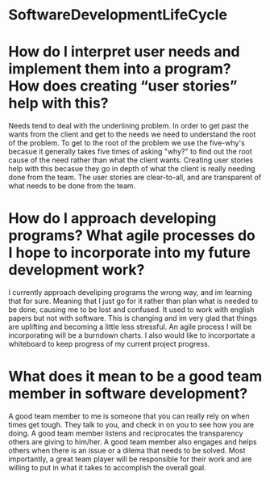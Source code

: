 # SoftwareDevelopmentLifeCycle
# How do I interpret user needs and implement them into a program? How does creating “user stories” help with this?

Needs tend to deal with the underlining problem. In order to get past the wants from the client and get to the needs we need to understand the root of the problem. To get to the root of the problem we use the five-why's becasue it generally takes five times of asking "why?" to find out the root cause of the need rather than what the client wants. Creating user stories help with this becasue they go in depth of what the client is really needing done from the team. The user stories are clear-to-all, and are transparent of what needs to be done from the team.

# How do I approach developing programs? What agile processes do I hope to incorporate into my future development work?

I currently approach develiping programs the wrong way, and im learning that for sure. Meaning that I just go for it rather than plan what is needed to be done, causing me to be lost and confused. It used to work with english papers but not with software. This is changing and im very glad that things are uplifting and becoming a little less stressful. An agile process I will be incorporating will be a burndown charts. I also would like to incorportate a whiteboard to keep progress of my current project progress. 

# What does it mean to be a good team member in software development?

A good team member to me is someone that you can really rely on when times get tough. They talk to you, and check in on you to see how you are doing. A good team member listens and reciprocates the transparency others are giving to him/her. A good team member also engages and helps others when there is an issue or a dilema that needs to be solved. Most importantly, a great team player will be responsible for their work and are willing to put in what it takes to accomplish the overall goal. 
